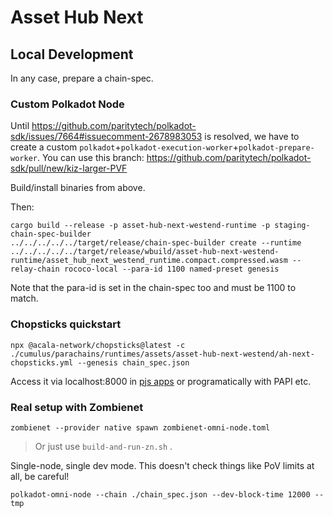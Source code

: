 # Asset Hub Next

## Local Development

In any case, prepare a chain-spec.

### Custom Polkadot Node

Until https://github.com/paritytech/polkadot-sdk/issues/7664#issuecomment-2678983053 is resolved, we have to create a custom `polkadot`+`polkadot-execution-worker`+`polkadot-prepare-worker`. You can use this branch:
https://github.com/paritytech/polkadot-sdk/pull/new/kiz-larger-PVF

Build/install binaries from above.

Then:

```
cargo build --release -p asset-hub-next-westend-runtime -p staging-chain-spec-builder
../../../../../target/release/chain-spec-builder create --runtime ../../../../../target/release/wbuild/asset-hub-next-westend-runtime/asset_hub_next_westend_runtime.compact.compressed.wasm --relay-chain rococo-local --para-id 1100 named-preset genesis
```

Note that the para-id is set in the chain-spec too and must be 1100 to match.

### Chopsticks quickstart
```
npx @acala-network/chopsticks@latest -c ./cumulus/parachains/runtimes/assets/asset-hub-next-westend/ah-next-chopsticks.yml --genesis chain_spec.json
```
Access it via localhost:8000 in [pjs apps](https://polkadot.js.org/apps/?rpc=ws://127.0.0.1:8000) or programatically with PAPI etc.

### Real setup with Zombienet

```
zombienet --provider native spawn zombienet-omni-node.toml
```

> Or just use `build-and-run-zn.sh` .

Single-node, single dev mode. This doesn't check things like PoV limits at all, be careful!

```
polkadot-omni-node --chain ./chain_spec.json --dev-block-time 12000 --tmp
```
